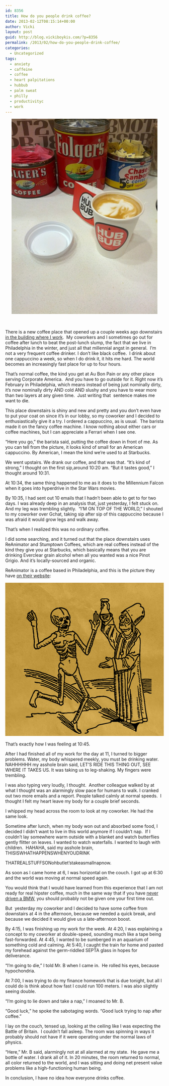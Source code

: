 ```yaml
---
id: 8356
title: How do you people drink coffee?
date: 2013-02-12T08:15:14+00:00
author: Vicki
layout: post
guid: http://blog.vickiboykis.com/?p=8356
permalink: /2013/02/how-do-you-people-drink-coffee/
categories:
  - Uncategorized
tags:
  - anxiety
  - caffeine
  - coffee
  - heart palpitations
  - hubbub
  - palm sweat
  - philly
  - productivityc
  - work
---
```

<p style="text-align: center;">
  <a href="https://raw.githubusercontent.com/veekaybee/wlb/gh-pages/assets/images/2013/02/IMG_20130115_082838.jpg"><img class="aligncenter  wp-image-8357" alt="IMG_20130115_082838" src="https://raw.githubusercontent.com/veekaybee/wlb/gh-pages/assets/images/2013/02/IMG_20130115_082838-580x773.jpg" width="464" height="618" /></a>
</p>

&nbsp;

There is a new coffee place that opened up a couple weeks ago downstairs <a href="http://www.thrillist.com/drink/philadelphia/19103/hubbub-coffee-at-logan-square" target="_blank">in the building where I work</a>.  My coworkers and I sometimes go out for coffee after lunch to beat the post-lunch slump, the fact that we live in Philadelphia in the winter, and just all that millennial angst in general.  I&#8217;m not a very frequent coffee drinker. I don&#8217;t like black coffee.  I drink about one cappuccino a week, so when I do drink it, it hits me hard. The world becomes an increasingly fast place for up to four hours.

<!--more-->

That&#8217;s normal coffee, the kind you get at Au Bon Pain or any other place serving Corporate America.  And you have to go outside for it. Right now it&#8217;s February in Philadelphia, which means instead of being just nominally dirty, it&#8217;s now nominally dirty AND cold AND slushy and you have to wear more than two layers at any given time.  Just writing that  sentence makes me want to die.

This place downstairs is shiny and new and pretty and you don&#8217;t even have to put your coat on since it&#8217;s in our lobby, so my coworker and I decided to enthusiastically give it a try. I ordered a cappuccino, as is usual.  The barista made it on the fancy coffee machine. I know nothing about either cars or coffee machines, but I can appreciate a Ferrari when I see one.

&#8220;Here you go,&#8221; the barista said, putting the coffee down in front of me. As you can tell from the picture, it looks kind of small for an American cappuccino. By American, I mean the kind we&#8217;re used to at Starbucks.

We went upstairs. We drank our coffee, and that was that. &#8220;It&#8217;s kind of strong,&#8221; I thought on the first sip,around 10:20 am. &#8220;But it tastes good,&#8221; I thought around 10:31.

At 10:34, the same thing happened to me as it does to the Millennium Falcon when it goes into hyperdrive in the Star Wars movies.

By 10:35, I had sent out 10 emails that I hadn&#8217;t been able to get to for two days. I was already deep in an analysis that, just yesterday, I felt stuck on. And my leg was trembling slightly.  &#8220;I&#8217;M ON TOP OF THE WORLD,&#8221; I shouted to my coworker over Gchat, taking sip after sip of this cappuccino because I was afraid it would grow legs and walk away.

That&#8217;s when I realized this was no ordinary coffee.

I did some searching, and it turned out that the place downstairs uses ReAnimator and Stumptown Coffees, which are real coffees instead of the kind they give you at Starbucks, which basically means that you are drinking Everclear grain alcohol when all you wanted was a nice Pinot Grigio. And it&#8217;s locally-sourced and organic.

ReAnimator is a coffee based in Philadelphia, and this is the picture they have <a href="http://www.reanimatorcoffee.com/" target="_blank">on their website</a>:

[<img class="aligncenter size-full wp-image-8359" alt="Screen shot 2013-02-12 at 7.46.26 AM" src="https://raw.githubusercontent.com/veekaybee/wlb/gh-pages/assets/images/2013/02/Screen-shot-2013-02-12-at-7.46.26-AM.png" width="559" height="485" />](https://raw.githubusercontent.com/veekaybee/wlb/gh-pages/assets/images/2013/02/Screen-shot-2013-02-12-at-7.46.26-AM.png)

That&#8217;s exactly how I was feeling at 10:45.

After I had finished all of my work for the day at 11, I turned to bigger problems. Water, my body whispered meekly, you must be drinking water. NAHHHHHH my asshole brain said, LET&#8217;S RIDE THIS THING OUT, SEE WHERE IT TAKES US. It was taking us to leg-shaking. My fingers were trembling.

I was also typing very loudly, I thought.  Another colleague walked by at what I thought was an alarmingly slow pace for humans to walk. I cranked out two more emails and a report. People talked calmly at normal speeds.  I thought I felt my heart leave my body for a couple brief seconds.

I whipped my head across the room to look at my coworker. He had the same look.

Sometime after lunch, when my body won out and absorbed some food, I decided I didn&#8217;t want to live in this world anymore if I couldn&#8217;t nap.  If I couldn&#8217;t lay somewhere warm outside with a blanket and watch butterflies gently flitter on leaves. I wanted to watch waterfalls. I wanted to laugh with children.  HAHAHA, said my asshole brain, THISISWHATHAPPENSWHENYOUDRINK

THATREALSTUFFSONohbutlet&#8217;stakeasmallnapnow.

As soon as I came home at 6, I was horizontal on the couch. I got up at 6:30 and the world was moving at normal speed again.

You would think that I would have learned from this experience that I am not ready for real hipster coffee, much in the same way that if you have <a href="http://blog.vickiboykis.com/2013/01/you-cant-understand-a-man-until-you-cruise-a-mile-in-his-beemer/" target="_blank">never driven a BMW,</a> you should probably not be given one your first time out.

But  yesterday my coworker and I decided to have some coffee from downstairs at 4 in the afternoon, because we needed a quick break, and because we decided it would give us a late-afternoon boost.

By 4:15, I was finishing up my work for the week. At 4:20, I was explaining a concept to my coworker at double-speed, sounding much like a tape being fast-forwarded. At 4:45, I wanted to be sumberged in an aquarium of something cold and calming. At 5:40, I caught the train for home and pasted my forehead against the germ-riddled SEPTA glass in hopes for deliverance.

&#8220;I&#8217;m going to die,&#8221; I told Mr. B when I came in.  He rolled his eyes, because hypochondria.

At 7:00, I was trying to do my finance homework that is due tonight, but all I could do is think about how fast I could run 100 meters. I was also slightly seeing double.

&#8220;I&#8217;m going to lie down and take a nap,&#8221; I moaned to Mr. B.

&#8220;Good luck,&#8221; he spoke the sabotaging words. &#8220;Good luck trying to nap after coffee.&#8221;

I lay on the couch, tensed up, looking at the ceiling like I was expecting the Battle of Britain.  I couldn&#8217;t fall asleep. The room was spinning in ways it probably should not have if it were operating under the normal laws of physics.

&#8220;Here,&#8221; Mr. B said, alarmingly not at all alarmed at my state.  He gave me a bottle of water. I drank all of it. In 20 minutes, the room returned to normal, all color returned to the world, and I was sitting and doing net present value problems like a high-functioning human being.

In conclusion, I have no idea how everyone drinks coffee.

&nbsp;
